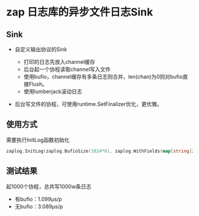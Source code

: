 # zap 日志库的异步文件日志Sink
## Sink
* 自定义输出协议的Sink
  * 打印的日志先放入channel缓存
  * 后台起一个协程读取channel写入文件
  * 使用bufio，channel缓存有多条日志则合并，len(chan)为0则对bufio直接Flush。
  * 使用lumberjack滚动日志

* 后台写文件的协程，可使用runtime.SetFinalizer优化，更优雅。

## 使用方式
需要执行InitLog函数初始化
``` go
zaplog.InitLog(zaplog.BufioSize(1024*8), zaplog.WithFields(map[string]interface{}{"app": "dddd"}))
```

## 测试结果

起1000个协程，总共写1000w条日志
* 有bufio：1.099µs/p
* 无bufio：3.089µs/p
